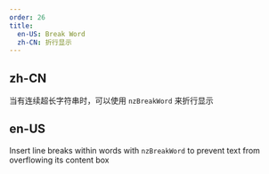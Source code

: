 ```yaml
---
order: 26
title:
  en-US: Break Word
  zh-CN: 折行显示
---
```


## zh-CN

当有连续超长字符串时，可以使用 `nzBreakWord` 来折行显示

## en-US

Insert line breaks within words with `nzBreakWord` to prevent text from overflowing its content box

